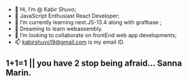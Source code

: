 - 👋 Hi, I’m @ Kabir Shuvo;
- 👀 JavaScript Enthusiast React Developer;
- 🌱 I’m currently learning next.JS-13.4 along with grafbase ;
- 🌱 Dreaming to learn webassembly.
- 💞️ I’m looking to collaborate on frontEnd web app developments;
- 📫 kabirshuvo19@gmail.com is my email ID. 

<h2> 1+1=1 || you have 2 stop being afraid... Sanna Marin. </h2>

<!---
kabirshuvo/kabirshuvo is a ✨ special ✨ repository because its `README.md` (this file) appears on your GitHub profile.
You can click the Preview link to take a look at your changes.
--->
